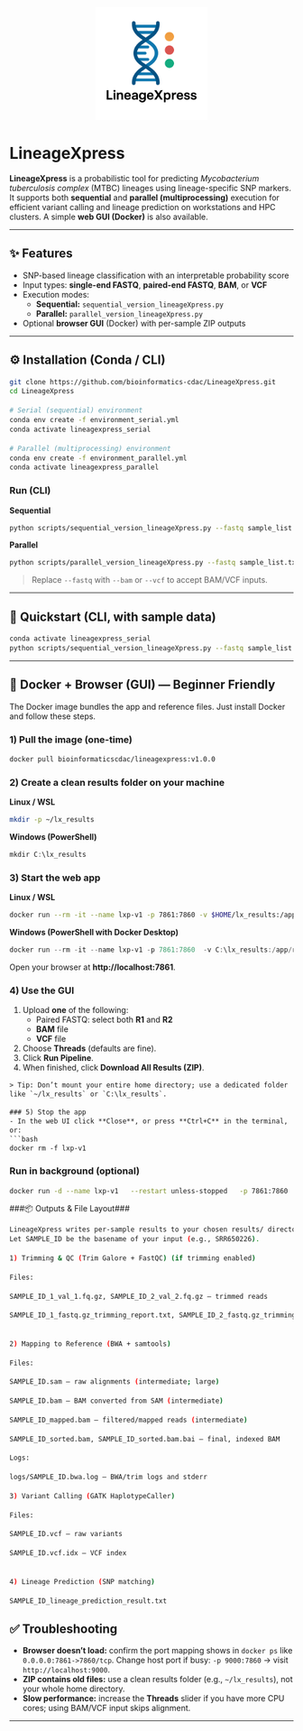<p align="center">
  <img src="https://raw.githubusercontent.com/bioinformatics-cdac/LineageXpress/master/assets/lineageXpress.png" 
       alt="LineageXpress Logo" width="200"/>
</p>

# LineageXpress

**LineageXpress** is a probabilistic tool for predicting *Mycobacterium tuberculosis complex* (MTBC) lineages using lineage-specific SNP markers.  
It supports both **sequential** and **parallel (multiprocessing)** execution for efficient variant calling and lineage prediction on workstations and HPC clusters. A simple **web GUI (Docker)** is also available.

---

## ✨ Features
- SNP-based lineage classification with an interpretable probability score
- Input types: **single-end FASTQ**, **paired-end FASTQ**, **BAM**, or **VCF**
- Execution modes:
  - **Sequential:** `sequential_version_lineageXpress.py`
  - **Parallel:** `parallel_version_lineageXpress.py`
- Optional **browser GUI** (Docker) with per-sample ZIP outputs

---

## ⚙️ Installation (Conda / CLI)

```bash
git clone https://github.com/bioinformatics-cdac/LineageXpress.git
cd LineageXpress

# Serial (sequential) environment
conda env create -f environment_serial.yml
conda activate lineagexpress_serial

# Parallel (multiprocessing) environment
conda env create -f environment_parallel.yml
conda activate lineagexpress_parallel
```

### Run (CLI)

**Sequential**
```bash
python scripts/sequential_version_lineageXpress.py --fastq sample_list.txt --output_dir results
```

**Parallel**
```bash
python scripts/parallel_version_lineageXpress.py --fastq sample_list.txt  --output_dir results   --n_jobs 2   --threads_per_tool 1
```

> Replace `--fastq` with `--bam` or `--vcf` to accept BAM/VCF inputs.

---

## 🚀 Quickstart (CLI, with sample data)

```bash
conda activate lineagexpress_serial
python scripts/sequential_version_lineageXpress.py --fastq sample_list.txt --output_dir results
```

---

## 🐳 Docker + Browser (GUI) — Beginner Friendly

The Docker image bundles the app and reference files. Just install Docker and follow these steps.

### 1) Pull the image (one-time)
```bash
docker pull bioinformaticscdac/lineagexpress:v1.0.0
```

### 2) Create a clean results folder on your machine
**Linux / WSL**
```bash
mkdir -p ~/lx_results
```
**Windows (PowerShell)**
```powershell
mkdir C:\lx_results
```

### 3) Start the web app
**Linux / WSL**
```bash
docker run --rm -it --name lxp-v1 -p 7861:7860 -v $HOME/lx_results:/app/results bioinformaticscdac/lineagexpress:v1.0.0
```

**Windows (PowerShell with Docker Desktop)**
```powershell
docker run --rm -it --name lxp-v1 -p 7861:7860  -v C:\lx_results:/app/results bioinformaticscdac/lineagexpress:v1.0.0
```

Open your browser at **http://localhost:7861**.

### 4) Use the GUI
1. Upload **one** of the following:
   - Paired FASTQ: select both **R1** and **R2**
   - **BAM** file
   - **VCF** file
2. Choose **Threads** (defaults are fine).
3. Click **Run Pipeline**.
4. When finished, click **Download All Results (ZIP)**.

```
> Tip: Don’t mount your entire home directory; use a dedicated folder like `~/lx_results` or `C:\lx_results`.

### 5) Stop the app
- In the web UI click **Close**, or press **Ctrl+C** in the terminal, or:
```bash
docker rm -f lxp-v1
```

### Run in background (optional)
```bash
docker run -d --name lxp-v1   --restart unless-stopped   -p 7861:7860   -v $HOME/lx_results:/app/results   bioinformaticscdac/lineagexpress:v1.0.0
```



###📦 Outputs & File Layout###
```bash
LineageXpress writes per-sample results to your chosen results/ directory (Docker: the host folder you mounted to /app/results).
Let SAMPLE_ID be the basename of your input (e.g., SRR650226).

1) Trimming & QC (Trim Galore + FastQC) (if trimming enabled)

Files:

SAMPLE_ID_1_val_1.fq.gz, SAMPLE_ID_2_val_2.fq.gz – trimmed reads

SAMPLE_ID_1_fastq.gz_trimming_report.txt, SAMPLE_ID_2_fastq.gz_trimming_report.txt – trimming summaries


2) Mapping to Reference (BWA + samtools)

Files:

SAMPLE_ID.sam – raw alignments (intermediate; large)

SAMPLE_ID.bam – BAM converted from SAM (intermediate)

SAMPLE_ID_mapped.bam – filtered/mapped reads (intermediate)

SAMPLE_ID_sorted.bam, SAMPLE_ID_sorted.bam.bai – final, indexed BAM

Logs:

logs/SAMPLE_ID.bwa.log – BWA/trim logs and stderr

3) Variant Calling (GATK HaplotypeCaller)

Files:

SAMPLE_ID.vcf – raw variants

SAMPLE_ID.vcf.idx – VCF index


4) Lineage Prediction (SNP matching)

SAMPLE_ID_lineage_prediction_result.txt

```
## ✅ Troubleshooting

- **Browser doesn’t load:** confirm the port mapping shows in `docker ps` like `0.0.0.0:7861->7860/tcp`. Change host port if busy: `-p 9000:7860` → visit `http://localhost:9000`.
- **ZIP contains old files:** use a clean results folder (e.g., `~/lx_results`), not your whole home directory.
- **Slow performance:** increase the **Threads** slider if you have more CPU cores; using BAM/VCF input skips alignment.

---








